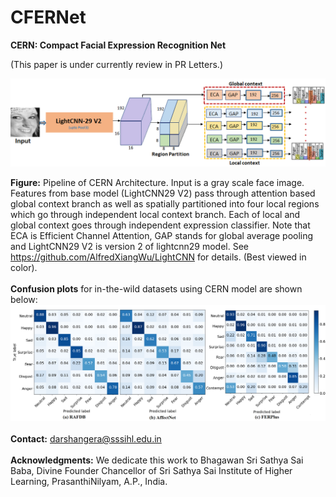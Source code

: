 # CFERNet

<strong> CERN: Compact Facial Expression Recognition Net</strong> 

(This paper is under currently review in PR Letters.)

![Proposed framework](images/lightweight_framework.png)

<b>Figure:</b> Pipeline of CERN Architecture. Input is a gray scale face image. Features from base model (LightCNN29 V2) pass through attention based global context branch as well as spatially partitioned into four local regions which go through
independent local context branch. Each of local and global context goes through
independent expression classifier. Note that ECA is Efficient Channel Attention,
GAP stands for global average pooling and LightCNN29 V2 is version 2 of lightcnn29
model. See https://github.com/AlfredXiangWu/LightCNN for details. (Best viewed
in color).
<br> </br>
<b>Confusion plots</b> for in-the-wild datasets using CERN model are shown below:
![Confusion plots](images/lightweight_ConfusionPlots.png)
<br> </br>
<b>Contact:</b>
darshangera@sssihl.edu.in
<br> </br>
<b>Acknowledgments:</b>
We dedicate this work to Bhagawan Sri Sathya Sai Baba, Divine Founder Chancellor of Sri Sathya Sai Institute of Higher Learning, PrasanthiNilyam, A.P., India.
